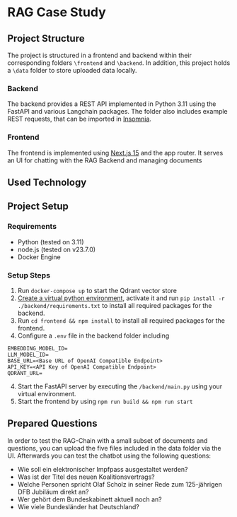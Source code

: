 # RAG Case Study

## Project Structure

The project is structured in a frontend and backend within their corresponding folders `\frontend` and `\backend`. In addition, this project holds a `\data` folder to store uploaded data locally.

### Backend

The backend provides a REST API implemented in Python 3.11 using the FastAPI and various Langchain packages. The folder also includes example REST requests, that can be imported in [Insomnia](https://insomnia.rest/).

### Frontend

The frontend is implemented using [Next.js 15](https://nextjs.org/) and the app router. It serves an UI for chatting with the RAG Backend and managing documents

## Used Technology

## Project Setup

### Requirements

- Python (tested on 3.11)
- node.js (tested on v23.7.0)
- Docker Engine

### Setup Steps

1. Run `docker-compose up` to start the Qdrant vector store
2. [Create a virtual python environment](https://docs.python.org/3/library/venv.html), activate it and run `pip install -r ./backend/requirements.txt` to install all required packages for the backend.
3. Run `cd frontend && npm install` to install all required packages for the frontend.
4. Configure a `.env` file in the backend folder including

```
EMBEDDING_MODEL_ID=
LLM_MODEL_ID=
BASE_URL=<Base URL of OpenAI Compatible Endpoint>
API_KEY=<API Key of OpenAI Compatible Endpoint>
QDRANT_URL=
```

4. Start the FastAPI server by executing the `/backend/main.py` using your virtual environment.
5. Start the frontend by using `npm run build && npm run start`

## Prepared Questions

In order to test the RAG-Chain with a small subset of documents and questions, you can upload the five files included in the data folder via the UI. Afterwards you can test the chatbot using the following questions:

- Wie soll ein elektronischer Impfpass ausgestaltet werden?
- Was ist der Titel des neuen Koalitionsvertrags?
- Welche Personen spricht Olaf Scholz in seiner Rede zum 125-jährigen DFB Jubiläum direkt an?
- Wer gehört dem Bundeskabinett aktuell noch an?
- Wie viele Bundesländer hat Deutschland?
